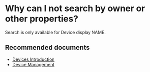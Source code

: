<properties
	pageTitle="Why can I not search by owner or other properties?"
	description="Azure AD Devices self help - Search"
	service="microsoft.aad"
	resource="Microsoft_AAD_IAM"
	authors="spunukol"
	displayOrder="300"
	selfHelpType="resource"
	supportTopicIDs=""
	resourceTags="devices_overview"
	productPesIds=""
	cloudEnvironments="public"
/>

# Why can I not search by owner or other properties?

Search is only available for Device display NAME.

## **Recommended documents**
* [Devices Introduction](https://docs.microsoft.com/azure/active-directory/device-management-introduction)
* [Device Management](https://docs.microsoft.com/azure/active-directory/device-management-azure-portal)
